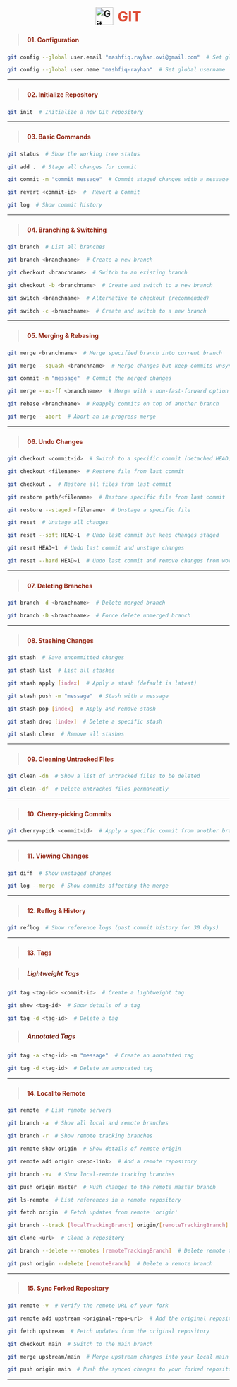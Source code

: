 <h2 style="display: flex; align-items: center; justify-content: center; gap: 10px;">
  <img src="https://cdn.jsdelivr.net/gh/devicons/devicon/icons/git/git-original.svg" alt="Git Logo" width="40">
  <span style="color:#de4c36; font-size:1.5em;">GIT</span>
</h2>


> <h4 style="color:#942917; padding:5px">01. Configuration</h4>
```sh
git config --global user.email "mashfiq.rayhan.ovi@gmail.com"  # Set global email

git config --global user.name "mashfiq-rayhan"  # Set global username
```
---

> <h4 style="color:#942917; padding:5px">02. Initialize Repository</h4>
```sh
git init  # Initialize a new Git repository
```
---

> <h4 style="color:#942917; padding:5px">03. Basic Commands</h4>
```sh
git status  # Show the working tree status

git add .  # Stage all changes for commit

git commit -m "commit message"  # Commit staged changes with a message

git revert <commit-id>  #  Revert a Commit

git log  # Show commit history
```
---

> <h4 style="color:#942917; padding:5px">04. Branching & Switching</h4>
```sh
git branch  # List all branches

git branch <branchname>  # Create a new branch

git checkout <branchname>  # Switch to an existing branch

git checkout -b <branchname>  # Create and switch to a new branch

git switch <branchname>  # Alternative to checkout (recommended)

git switch -c <branchname>  # Create and switch to a new branch
```
---

> <h4 style="color:#942917; padding:5px">05. Merging & Rebasing</h4>
```sh
git merge <branchname>  # Merge specified branch into current branch

git merge --squash <branchname>  # Merge changes but keep commits unsynced

git commit -m "message"  # Commit the merged changes

git merge --no-ff <branchname>  # Merge with a non-fast-forward option

git rebase <branchname>  # Reapply commits on top of another branch

git merge --abort  # Abort an in-progress merge
```
---

> <h4 style="color:#942917; padding:5px">06. Undo Changes</h4>
```sh
git checkout <commit-id>  # Switch to a specific commit (detached HEAD)

git checkout <filename>  # Restore file from last commit

git checkout .  # Restore all files from last commit

git restore path/<filename>  # Restore specific file from last commit

git restore --staged <filename>  # Unstage a specific file

git reset  # Unstage all changes

git reset --soft HEAD~1  # Undo last commit but keep changes staged

git reset HEAD~1  # Undo last commit and unstage changes

git reset --hard HEAD~1  # Undo last commit and remove changes from working directory
```
---

> <h4 style="color:#942917; padding:5px">07. Deleting Branches</h4>
```sh
git branch -d <branchname>  # Delete merged branch

git branch -D <branchname>  # Force delete unmerged branch
```
---

> <h4 style="color:#942917; padding:5px">08. Stashing Changes</h4>
```sh
git stash  # Save uncommitted changes

git stash list  # List all stashes

git stash apply [index]  # Apply a stash (default is latest)

git stash push -m "message"  # Stash with a message

git stash pop [index]  # Apply and remove stash

git stash drop [index]  # Delete a specific stash

git stash clear  # Remove all stashes
```
---

> <h4 style="color:#942917; padding:5px">09. Cleaning Untracked Files</h4>
```sh
git clean -dn  # Show a list of untracked files to be deleted

git clean -df  # Delete untracked files permanently
```
---

> <h4 style="color:#942917; padding:5px">10. Cherry-picking Commits</h4>
```sh
git cherry-pick <commit-id>  # Apply a specific commit from another branch
```
---

> <h4 style="color:#942917; padding:5px">11. Viewing Changes</h4>
```sh
git diff  # Show unstaged changes

git log --merge  # Show commits affecting the merge
```
---

> <h4 style="color:#942917; padding:5px">12. Reflog & History</h4>
```sh
git reflog  # Show reference logs (past commit history for 30 days)
```
---

> <h4 style="color:#942917; padding:5px">13. Tags</h4>

> <h5 style="color:#731f12; padding:5px">Lightweight Tags</h5>
```sh
git tag <tag-id> <commit-id>  # Create a lightweight tag

git show <tag-id>  # Show details of a tag

git tag -d <tag-id>  # Delete a tag
```
> <h5 style="color:#731f12; padding:5px">Annotated Tags</h5>
```sh
git tag -a <tag-id> -m "message"  # Create an annotated tag

git tag -d <tag-id>  # Delete an annotated tag
```
---

> <h4 style="color:#942917; padding:5px">14. Local to Remote</h4>
```sh
git remote  # List remote servers

git branch -a  # Show all local and remote branches

git branch -r  # Show remote tracking branches

git remote show origin  # Show details of remote origin

git remote add origin <repo-link>  # Add a remote repository

git branch -vv  # Show local-remote tracking branches

git push origin master  # Push changes to the remote master branch

git ls-remote  # List references in a remote repository

git fetch origin  # Fetch updates from remote 'origin'

git branch --track [localTrackingBranch] origin/[remoteTrackingBranch]  # Track a remote branch locally

git clone <url>  # Clone a repository

git branch --delete --remotes [remoteTrackingBranch]  # Delete remote tracking branch

git push origin --delete [remoteBranch]  # Delete a remote branch
```
---

> <h4 style="color:#942917; padding:5px">15. Sync Forked Repository</h4>
```sh
git remote -v  # Verify the remote URL of your fork

git remote add upstream <original-repo-url>  # Add the original repository as upstream

git fetch upstream  # Fetch updates from the original repository

git checkout main  # Switch to the main branch

git merge upstream/main  # Merge upstream changes into your local main branch

git push origin main  # Push the synced changes to your forked repository
```
---
